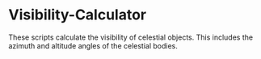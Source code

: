 # Visibility-Calculator
These scripts calculate the visibility of celestial objects. This includes the azimuth and altitude angles of the celestial bodies.

